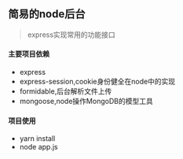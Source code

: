 ## 简易的node后台
> express实现常用的功能接口
#### 主要项目依赖
+ express
+ express-session,cookie身份健全在node中的实现
+ formidable,后台解析文件上传
+ mongoose,node操作MongoDB的模型工具

#### 项目使用
+ yarn install
+ node app.js

